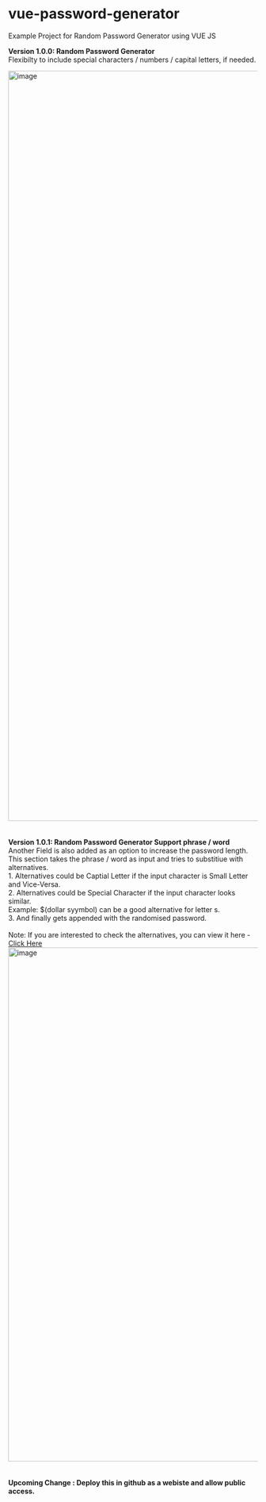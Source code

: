 # vue-password-generator
Example Project for Random Password Generator using VUE JS

<b>Version 1.0.0: Random Password Generator </b><br>
Flexibilty to include special characters / numbers / capital letters, if needed.

<img width="1512" alt="image" src="https://github.com/shreyas18jan/vue-password-generator/assets/16950889/0c15d9e5-e429-4fea-a6cf-ee26db12704c">
<br>
<br>
<br>
<b>Version 1.0.1: Random Password Generator Support phrase / word </b><br>
Another Field is also added as an option to increase the password length. This section takes the phrase / word as input and tries to substitiue with alternatives.<br>
1. Alternatives could be Captial Letter if the input character is Small Letter and Vice-Versa.<br>
2. Alternatives could be Special Character if the input character looks similar.<br>
Example: $(dollar syymbol) can be a good alternative for letter s.<br>
3. And finally gets appended with the randomised password.<br>
<br>Note: If you are interested to check the alternatives, you can view it here - <a href="https://github.com/shreyas18jan/vue-password-generator/blob/main/src/constant.js" target="_blank">Click Here</a>

<img width="1036" alt="image" src="https://github.com/shreyas18jan/vue-password-generator/assets/16950889/e6f379ec-60f6-4ff9-b094-814d25c98915">
<br>
<br>
<br>
<b>Upcoming Change : Deploy this in github as a webiste and allow public access.</b>
